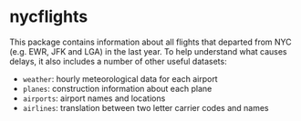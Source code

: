 # nycflights

This package contains information about all flights that departed from NYC
(e.g. EWR, JFK and LGA) in the last year. To help understand 
what causes delays, it also includes a number of other useful datasets:

* `weather`: hourly meteorological data for each airport
* `planes`: construction information about each plane
* `airports`: airport names and locations
* `airlines`: translation between two letter carrier codes and names

